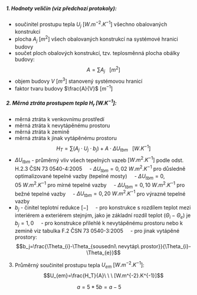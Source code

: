 ##### 1. Hodnoty veličin (viz předchozí protokoly):
- součinitel prostupu tepla $U_j$ $[W.m^{-2}.K^{-1}]$ všechno obalovaných konstrukcí
- plocha $A_j$ $[m^2]$ všech obalovaných konstrukcí na systémové hranici budovy
- součet ploch obalových konstrukcí, tzv. teplosměnná plocha obálky budovy:
$$A=\sum A_j\ \ \ [m^2]$$
- objem budovy $V$ $[m^3]$ stanovený systémovou hranicí
- faktor tvaru budovy $\frac{A}{V}$ $[m^{-1}]$
##### 2. Měrná ztráta prostupem tepla $H_r$ $[W.K^{-1}]$:
- měrná ztráta k venkovnímu prostředí
- měrná ztráta k nevytápěnému prostoru
- měrná ztráta k zemině
- měrná ztráta k jinak vytápěnému prostoru
$$H_T=\sum (A_j\cdot U_j\cdot b_j)+A\cdot \Delta U_{tbm}\ \ \ [W.K^{-1}]$$
- $\Delta U_{tbm}$ - průměrný vliv všech tepelných vazeb $[W.m^2.K^{-1}]$ podle odst. H.2.3 ČSN 73 0540-4:2005
    - $\Delta U_{tbm}=0,02\ W.m^2.K^{-1}$ pro důsledně optimalizované tepelné vazby (tepelné mosty)
    - $\Delta U_{tbm}=0,05\ W.m^2.K^{-1}$ pro mírné tepelné vazby
    - $\Delta U_{tbm}=0,10\ W.m^2.K^{-1}$ pro bežné tepelné vazby
    - $\Delta U_{tbm}=0,20\ W.m^2.K^{-1}$ pro výrazné tepelné vazby
- $b_j$ - činitel teplotní redukce $[-]$
    - pro konstrukce s rozdílem teplot mezi interiérem a exteriérem stejným, jako je základní rozdíl teplot $(\Theta_{i}-\Theta_{e})$ je $b_j=1,0$
    - pro konstrukce přilehlé k nevytápěnému prostoru nebo k zemině viz tabulka F.2 ČSN 73 0540-3:2005
    - pro jinak vytápěné prostory:
        $$b_j=\frac{\Theta_{i}-\Theta_{sousední\ nevytáp\ prostor}}{\Theta_{i}-\Theta_{e}}$$
3. Průměrný součinitel prostupu tepla $U_{em}$ $[W.m^{-2}.K^{-1}]$:
$$U_{em}=\frac{H_T}{A}\ \ \ [W.m^{-2}.K^{-1}]$$

```math
a = 5*5
b = a-5
```

